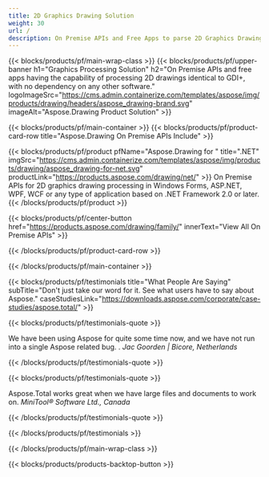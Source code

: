 ```yaml
---
title: 2D Graphics Drawing Solution 
weight: 30
url: /
description: On Premise APIs and Free Apps to parse 2D Graphics Drawings. Ability to draw lines, curves, and figures as well as convert images to different formats.
---
```


{{< blocks/products/pf/main-wrap-class >}}
{{< blocks/products/pf/upper-banner h1="Graphics Processing Solution" h2="On Premise APIs and free apps having the capability of processing 2D drawings identical to GDI+, with no dependency on any other software." logoImageSrc="https://cms.admin.containerize.com/templates/aspose/img/products/drawing/headers/aspose_drawing-brand.svg" imageAlt="Aspose.Drawing Product Solution" >}}

{{< blocks/products/pf/main-container >}}
{{< blocks/products/pf/product-card-row title="Aspose.Drawing On Premise APIs Include" >}}

{{< blocks/products/pf/product pfName="Aspose.Drawing for " title=".NET" imgSrc="https://cms.admin.containerize.com/templates/aspose/img/products/drawing/aspose_drawing-for-net.svg" productLink="https://products.aspose.com/drawing/net/" >}}
On Premise APIs for 2D graphics drawing processing in Windows Forms, ASP.NET, WPF, WCF or any type of application based on .NET Framework 2.0 or later.
{{< /blocks/products/pf/product >}}

{{< blocks/products/pf/center-button href="https://products.aspose.com/drawing/family/" innerText="View All On Premise APIs" >}}

{{< /blocks/products/pf/product-card-row >}}

{{< /blocks/products/pf/main-container >}}

{{< blocks/products/pf/testimonials title="What People Are Saying" subTitle="Don't just take our word for it. See what users have to say about Aspose." caseStudiesLink="https://downloads.aspose.com/corporate/case-studies/aspose.total/" >}}

{{< blocks/products/pf/testimonials-quote >}}
<p class="first">
 We have been using Aspose for quite some time now, and we have not run into a single Aspose related bug. .
 <em>
  Jac Goorden | Bicore, Netherlands
 </em>
</p>

{{< /blocks/products/pf/testimonials-quote >}}

{{< blocks/products/pf/testimonials-quote >}}
<p class="second">
 Aspose.Total works great when we have large files and documents to work on.
 <em>
  MiniTool® Software Ltd., Canada
 </em>
</p>

{{< /blocks/products/pf/testimonials-quote >}}

{{< /blocks/products/pf/testimonials >}}

{{< /blocks/products/pf/main-wrap-class >}}

{{< blocks/products/products-backtop-button >}}
